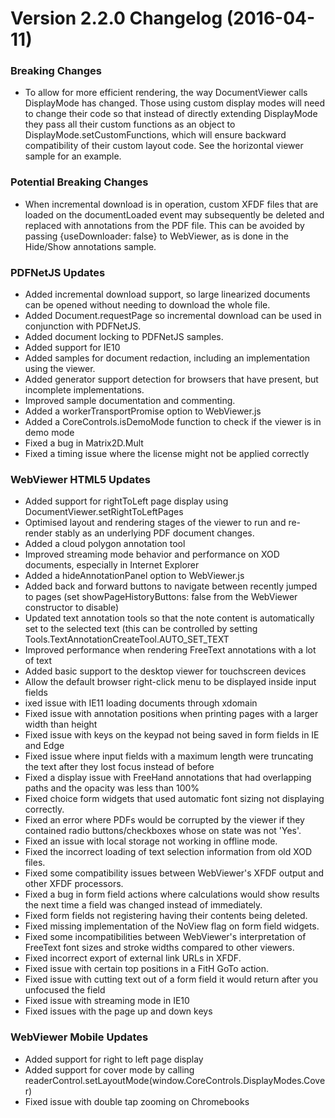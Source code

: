 # Version 2.2.0 Changelog (2016-04-11)

### Breaking Changes

- To allow for more efficient rendering, the way DocumentViewer calls DisplayMode has changed. Those using custom display modes will need to change their code so that instead of directly extending DisplayMode they pass all their custom functions as an object to DisplayMode.setCustomFunctions, which will ensure backward compatibility of their custom layout code. See the horizontal viewer sample for an example.

### Potential Breaking Changes

- When incremental download is in operation, custom XFDF files that are loaded on the documentLoaded event may subsequently be deleted and replaced with annotations from the PDF file. This can be avoided by passing {useDownloader: false} to WebViewer, as is done in the Hide/Show annotations sample.

### PDFNetJS Updates

- Added incremental download support, so large linearized documents can be opened without needing to download the whole file.
- Added Document.requestPage so incremental download can be used in conjunction with PDFNetJS.
- Added document locking to PDFNetJS samples.
- Added support for IE10
- Added samples for document redaction, including an implementation using the viewer.
- Added generator support detection for browsers that have present, but incomplete implementations.
- Improved sample documentation and commenting.
- Added a workerTransportPromise option to WebViewer.js
- Added a CoreControls.isDemoMode function to check if the viewer is in demo mode
- Fixed a bug in Matrix2D.Mult
- Fixed a timing issue where the license might not be applied correctly

### WebViewer HTML5 Updates

- Added support for rightToLeft page display using DocumentViewer.setRightToLeftPages
- Optimised layout and rendering stages of the viewer to run and re-render stably as an underlying PDF document changes.
- Added a cloud polygon annotation tool
- Improved streaming mode behavior and performance on XOD documents, especially in Internet Explorer
- Added a hideAnnotationPanel option to WebViewer.js
- Added back and forward buttons to navigate between recently jumped to pages (set showPageHistoryButtons: false from the WebViewer constructor to disable)
- Updated text annotation tools so that the note content is automatically set to the selected text (this can be controlled by setting Tools.TextAnnotationCreateTool.AUTO_SET_TEXT
- Improved performance when rendering FreeText annotations with a lot of text
- Added basic support to the desktop viewer for touchscreen devices
- Allow the default browser right-click menu to be displayed inside input fields
- ixed issue with IE11 loading documents through xdomain
- Fixed issue with annotation positions when printing pages with a larger width than height
- Fixed issue with keys on the keypad not being saved in form fields in IE and Edge
- Fixed issue where input fields with a maximum length were truncating the text after they lost focus instead of before
- Fixed a display issue with FreeHand annotations that had overlapping paths and the opacity was less than 100%
- Fixed choice form widgets that used automatic font sizing not displaying correctly.
- Fixed an error where PDFs would be corrupted by the viewer if they contained radio buttons/checkboxes whose on state was not 'Yes'.
- Fixed an issue with local storage not working in offline mode.
- Fixed the incorrect loading of text selection information from old XOD files.
- Fixed some compatibility issues between WebViewer's XFDF output and other XFDF processors.
- Fixed a bug in form field actions where calculations would show results the next time a field was changed instead of immediately.
- Fixed form fields not registering having their contents being deleted.
- Fixed missing implementation of the NoView flag on form field widgets.
- Fixed some incompatibilities between WebViewer's interpretation of FreeText font sizes and stroke widths compared to other viewers.
- Fixed incorrect export of external link URLs in XFDF.
- Fixed issue with certain top positions in a FitH GoTo action.
- Fixed issue with cutting text out of a form field it would return after you unfocused the field
- Fixed issue with streaming mode in IE10
- Fixed issues with the page up and down keys

### WebViewer Mobile Updates

- Added support for right to left page display
- Added support for cover mode by calling readerControl.setLayoutMode(window.CoreControls.DisplayModes.Cover)
- Fixed issue with double tap zooming on Chromebooks